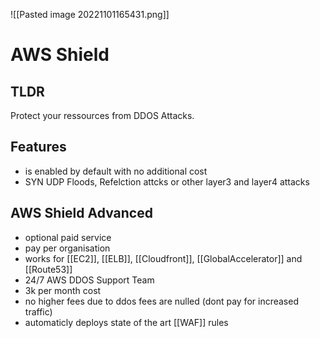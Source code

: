 ![[Pasted image 20221101165431.png]]
# AWS Shield

## TLDR
Protect your ressources from DDOS Attacks.

## Features
- is enabled by default with no additional cost
- SYN UDP Floods, Refelction attcks or other layer3 and layer4 attacks

## AWS Shield Advanced 
- optional paid service
- pay per organisation
- works for [[EC2]], [[ELB]], [[Cloudfront]], [[GlobalAccelerator]] and [[Route53]]
- 24/7 AWS DDOS Support Team
- 3k per month cost
- no higher fees due to ddos fees are nulled (dont pay for increased traffic)
- automaticly deploys state of the art [[WAF]] rules

